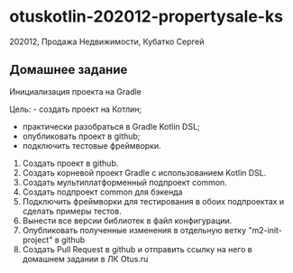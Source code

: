 # otuskotlin-202012-propertysale-ks
202012, Продажа Недвижимости, Кубатко Сергей

## Домашнее задание
Инициализация проекта на Gradle

Цель: - создать проект на Котлин;
- практически разобраться в Gradle Kotlin DSL;
- опубликовать проект в github;
- подключить тестовые фреймворки.
1. Создать проект в github.
2. Создать корневой проект Gradle с использованием Kotlin DSL.
3. Создать мультиплатформенный подпроект common.
4. Создать подпроект common для бэкенда
5. Подключить фреймворки для тестирования в обоих подпроектах и сделать примеры тестов.
6. Вынести все версии библиотек в файл конфигурации.
7. Опубликовать полученные изменения в отдельную ветку "m2-init-project" в github
8. Создать Pull Request в github и отправить ссылку на него в домашнем задании в ЛК Otus.ru
